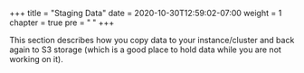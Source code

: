 +++
title = "Staging Data"
date = 2020-10-30T12:59:02-07:00
weight = 1
chapter = true
pre = "<b> </b>"
+++

This section describes how you copy data to your instance/cluster and
back again to S3 storage (which is a good place to hold data while you
are not working on it).